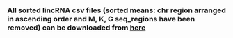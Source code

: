 ### All sorted lincRNA csv files (sorted means: chr region arranged in ascending order and M, K, G seq_regions have been removed) can be downloaded from [here](https://drive.google.com/drive/folders/1KauYupOV5nrO9tnOtUcJcdHLATx-NTAw?usp=sharing)
